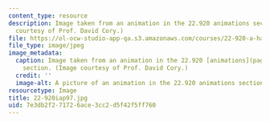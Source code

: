 ```yaml
---
content_type: resource
description: Image taken from an animation in the 22.920 animations section. (Image
  courtesy of Prof. David Cory.)
file: https://ol-ocw-studio-app-qa.s3.amazonaws.com/courses/22-920-a-hands-on-introduction-to-nuclear-magnetic-resonance-january-iap-1997/7e3db2f271726ace3cc2d5f42f5ff760_22-920iap97.jpg
file_type: image/jpeg
image_metadata:
  caption: Image taken from an animation in the 22.920 [animations](pages/animations)
    section. (Image courtesy of Prof. David Cory.)
  credit: ''
  image-alt: A picture of an animation in the 22.920 animations section.
resourcetype: Image
title: 22-920iap97.jpg
uid: 7e3db2f2-7172-6ace-3cc2-d5f42f5ff760
---
```


